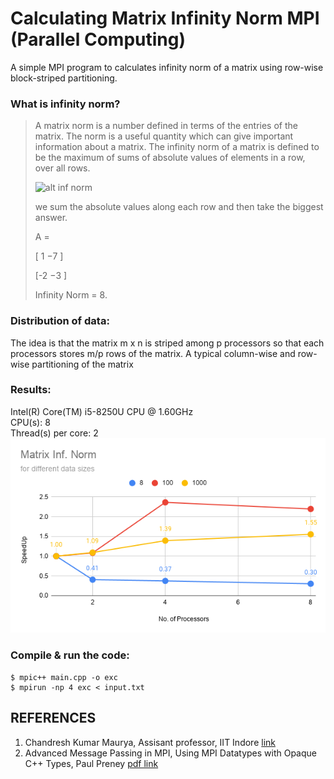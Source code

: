 # Calculating Matrix Infinity Norm MPI (Parallel Computing)
A simple MPI program to calculates infinity norm of a matrix using row-wise block-striped partitioning. 
<p>

<h3> What is infinity norm? </h3>

>A matrix norm is a number defined in terms of the entries of the matrix. The norm is a useful quantity which can give important information about a matrix.
> The infinity norm of a matrix is defined to be the maximum of sums of absolute values of elements in a row, over all rows.<p>
> ![alt inf norm](https://i.imgur.com/pHrwI2A.png)
> <p> we sum the absolute values along each row and then take the biggest answer. <p>
> A = <p>[ 1  −7 ]<p>
>     [-2  −3 ]<p>
> Infinity Norm = 8.
  
### Distribution of data:
The idea is that the matrix m x n is striped among p processors so that each processors stores m/p rows of the matrix. A typical column-wise and row-wise partitioning of the matrix

### Results:
Intel(R) Core(TM) i5-8250U CPU @ 1.60GHz <br>
CPU(s):              8 <br>
Thread(s) per core:  2 <br>
![alt results](https://github.com/Amagnum/Calculate-matrix-infinity-norm-mpi/blob/main/img/Matrix%20Inf.%20Norm.png)

### Compile & run the code:
```
$ mpic++ main.cpp -o exc
$ mpirun -np 4 exc < input.txt
```
## REFERENCES
1. Chandresh Kumar Maurya, Assisant professor, IIT Indore [link](https://chandu8542.github.io/)
2. Advanced Message Passing in MPI, Using MPI Datatypes with Opaque C++ Types, Paul Preney [pdf link](https://www.sharcnet.ca/help/images/f/fa/MPI_Datatypes_with_Opaque_Types_seminar_2014.pdf)
